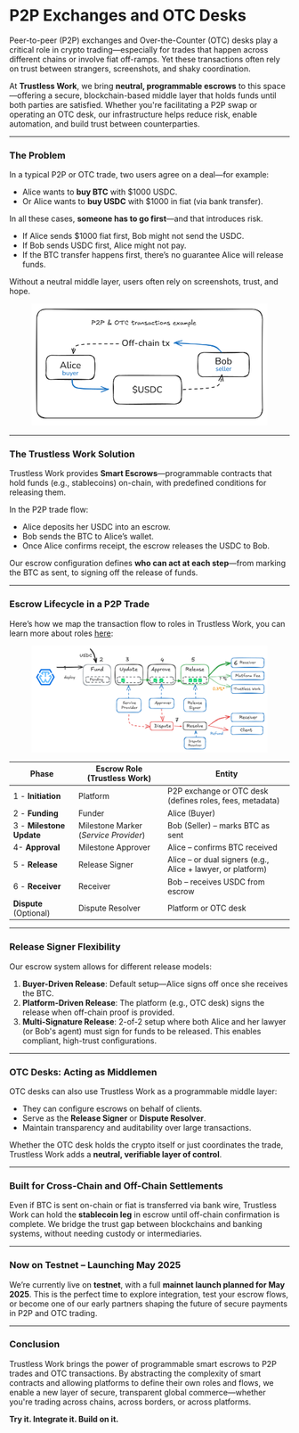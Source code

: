 # P2P Exchanges and OTC Desks

Peer-to-peer (P2P) exchanges and Over-the-Counter (OTC) desks play a critical role in crypto trading—especially for trades that happen across different chains or involve fiat off-ramps. Yet these transactions often rely on trust between strangers, screenshots, and shaky coordination.

At **Trustless Work**, we bring **neutral, programmable escrows** to this space—offering a secure, blockchain-based middle layer that holds funds until both parties are satisfied. Whether you're facilitating a P2P swap or operating an OTC desk, our infrastructure helps reduce risk, enable automation, and build trust between counterparties.

***

### The Problem

In a typical P2P or OTC trade, two users agree on a deal—for example:

* Alice wants to **buy BTC** with $1000 USDC.
* Or Alice wants to **buy USDC** with $1000 in fiat (via bank transfer).

In all these cases, **someone has to go first**—and that introduces risk.

* If Alice sends $1000 fiat first, Bob might not send the USDC.
* If Bob sends USDC first, Alice might not pay.
* If the BTC transfer happens first, there’s no guarantee Alice will release funds.

Without a neutral middle layer, users often rely on screenshots, trust, and hope.

<figure><img src="../.gitbook/assets/image (22).png" alt=""><figcaption></figcaption></figure>

***

### The Trustless Work Solution

Trustless Work provides **Smart Escrows**—programmable contracts that hold funds (e.g., stablecoins) on-chain, with predefined conditions for releasing them.

In the P2P trade flow:

* Alice deposits her USDC into an escrow.
* Bob sends the BTC to Alice’s wallet.
* Once Alice confirms receipt, the escrow releases the USDC to Bob.

Our escrow configuration defines **who can act at each step**—from marking the BTC as sent, to signing off the release of funds.

***

### Escrow Lifecycle in a P2P Trade

Here’s how we map the transaction flow to roles in Trustless Work, you can learn more about roles [here](../developer-resources/smart-escrow-design/roles-in-trustless-work.md):

<figure><img src="../.gitbook/assets/image (24).png" alt=""><figcaption></figcaption></figure>

| **Phase**                | **Escrow Role (Trustless Work)**      | **Entity**                                                  |
| ------------------------ | ------------------------------------- | ----------------------------------------------------------- |
| 1 - **Initiation**       | Platform                              | P2P exchange or OTC desk (defines roles, fees, metadata)    |
| 2 - **Funding**          | Funder                                | Alice (Buyer)                                               |
| 3 - **Milestone Update** | Milestone Marker (_Service Provider_) | Bob (Seller) – marks BTC as sent                            |
| 4- **Approval**          | Milestone Approver                    | Alice – confirms BTC received                               |
| 5 - **Release**          | Release Signer                        | Alice – or dual signers (e.g., Alice + lawyer, or platform) |
| 6 - **Receiver**         | Receiver                              | Bob – receives USDC from escrow                             |
| **Dispute** (Optional)   | Dispute Resolver                      | Platform or OTC desk                                        |

***

### Release Signer Flexibility

Our escrow system allows for different release models:

1. **Buyer-Driven Release**: Default setup—Alice signs off once she receives the BTC.
2. **Platform-Driven Release**: The platform (e.g., OTC desk) signs the release when off-chain proof is provided.
3. **Multi-Signature Release**: 2-of-2 setup where both Alice and her lawyer (or Bob's agent) must sign for funds to be released. This enables compliant, high-trust configurations.

***

### OTC Desks: Acting as Middlemen

OTC desks can also use Trustless Work as a programmable middle layer:

* They can configure escrows on behalf of clients.
* Serve as the **Release Signer** or **Dispute Resolver**.
* Maintain transparency and auditability over large transactions.

Whether the OTC desk holds the crypto itself or just coordinates the trade, Trustless Work adds a **neutral, verifiable layer of control**.

***

### Built for Cross-Chain and Off-Chain Settlements

Even if BTC is sent on-chain or fiat is transferred via bank wire, Trustless Work can hold the **stablecoin leg** in escrow until off-chain confirmation is complete. We bridge the trust gap between blockchains and banking systems, without needing custody or intermediaries.

***

### Now on Testnet – Launching May 2025

We’re currently live on **testnet**, with a full **mainnet launch planned for May 2025**. This is the perfect time to explore integration, test your escrow flows, or become one of our early partners shaping the future of secure payments in P2P and OTC trading.

***

### Conclusion

Trustless Work brings the power of programmable smart escrows to P2P trades and OTC transactions. By abstracting the complexity of smart contracts and allowing platforms to define their own roles and flows, we enable a new layer of secure, transparent global commerce—whether you're trading across chains, across borders, or across platforms.

**Try it. Integrate it. Build on it.**
